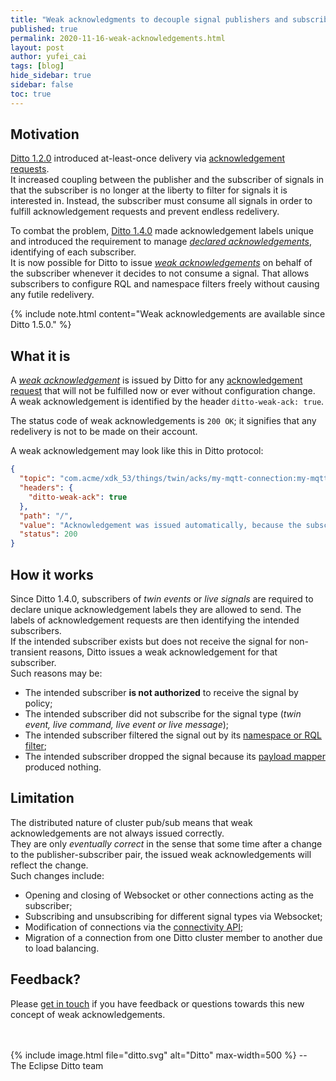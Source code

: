 ```yaml
---
title: "Weak acknowledgments to decouple signal publishers and subscribers"
published: true
permalink: 2020-11-16-weak-acknowledgements.html
layout: post
author: yufei_cai
tags: [blog]
hide_sidebar: true
sidebar: false
toc: true
---
```


## Motivation

[Ditto 1.2.0](2020-08-31-release-announcement-120.html) introduced at-least-once delivery via
[acknowledgement requests](basic-acknowledgements.html).<br/>
It increased coupling between the publisher and the subscriber of signals in that the subscriber is no longer at the
liberty to filter for signals it is interested in. Instead, the subscriber must consume all signals in order to
fulfill acknowledgement requests and prevent endless redelivery.

To combat the problem,
[Ditto 1.4.0](2020-10-28-release-announcement-140.html) made acknowledgement labels unique and introduced the requirement
to manage [_declared acknowledgements_](basic-acknowledgements.html#issuing-acknowledgements), identifying of each
subscriber.<br/>
It is now possible for Ditto to issue
[_weak acknowledgements_](basic-acknowledgements.html#weak-acknowledgements-wacks) on behalf of the subscriber
whenever it decides to not consume a signal. That allows subscribers to configure RQL and namespace filters freely
without causing any futile redelivery.

{% include note.html content="Weak acknowledgements are available since Ditto 1.5.0." %}

## What it is

A  [_weak acknowledgement_](basic-acknowledgements.html#weak-acknowledgements-wacks) is issued by Ditto for any
[acknowledgement request](basic-acknowledgements.html#requesting-acks) that will not be fulfilled now or ever without
configuration change.<br/> 
A weak acknowledgement is identified by the header `ditto-weak-ack: true`.

The status code of weak acknowledgements is `200 OK`; it signifies that any redelivery is not to be made on their 
account.

A weak acknowledgement may look like this in Ditto protocol:
```json
{
  "topic": "com.acme/xdk_53/things/twin/acks/my-mqtt-connection:my-mqtt-topic",
  "headers": {
    "ditto-weak-ack": true
  },
  "path": "/",
  "value": "Acknowledgement was issued automatically, because the subscriber is not authorized to receive the signal.",
  "status": 200
}
```

## How it works

Since Ditto 1.4.0, subscribers of _twin events_ or _live signals_ are required to declare unique acknowledgement labels
they are allowed to send. The labels of acknowledgement requests are then identifying the intended subscribers.<br/>
If the intended subscriber exists but does not receive the signal for non-transient reasons, Ditto issues
a weak acknowledgement for that subscriber.<br/>
Such reasons may be:
- The intended subscriber **is not authorized** to receive the signal by policy;
- The intended subscriber did not subscribe for the signal type (_twin event, live command, live event or live message_);
- The intended subscriber filtered the signal out by its [namespace or RQL filter](basic-changenotifications.html#filtering);
- The intended subscriber dropped the signal because its [payload mapper](connectivity-mapping.html) produced nothing.

## Limitation

The distributed nature of cluster pub/sub means that weak acknowledgements are not always issued correctly.<br/>
They are only _eventually correct_ in the sense that some time after a change to the publisher-subscriber pair,
the issued weak acknowledgements will reflect the change.<br/>
Such changes include:
- Opening and closing of Websocket or other connections acting as the subscriber;
- Subscribing and unsubscribing for different signal types via Websocket;
- Modification of connections via the [connectivity API](connectivity-manage-connections.html);
- Migration of a connection from one Ditto cluster member to another due to load balancing.

## Feedback?

Please [get in touch](feedback.html) if you have feedback or questions towards this new concept of weak 
acknowledgements.

<br/>
<br/>
{% include image.html file="ditto.svg" alt="Ditto" max-width=500 %}
--<br/>
The Eclipse Ditto team
